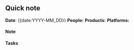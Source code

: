 ## Quick note
**Date**: {{date:YYYY-MM_DD}}
**People:**
**Products:**
**Platforms:**

#### Note


#### Tasks
